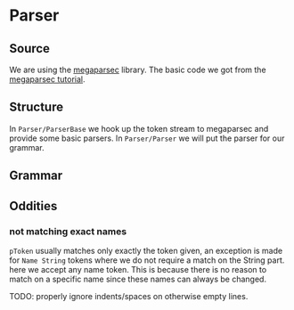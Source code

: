 # Parser

## Source

We are using the [megaparsec](https://hackage.haskell.org/package/megaparsec) library. The basic code we got from the [megaparsec tutorial](https://markkarpov.com/tutorial/megaparsec.html).

## Structure
In `Parser/ParserBase` we hook up the token stream to megaparsec and provide some basic parsers.
In `Parser/Parser` we will put the parser for our grammar.

## Grammar

## Oddities
### not matching exact names
`pToken` usually matches only exactly the token given, an exception is made for `Name String` tokens where we do not require a match on the String part. here we accept any name token. This is because there is no reason to match on a specific name since these names can always be changed. 


TODO: properly ignore indents/spaces on otherwise empty lines.